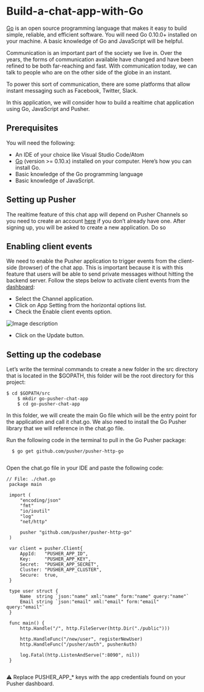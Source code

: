 # Build-a-chat-app-with-Go

[Go](https://golang.org/) is an open source programming language that makes it easy to build simple, reliable, and efficient software. You will need Go 0.10.0+ installed on your machine. A basic knowledge of Go and JavaScript will be helpful.

Communication is an important part of the society we live in. Over the years, the forms of communication available have changed and have been refined to be both far-reaching and fast. With communication today, we can talk to people who are on the other side of the globe in an instant.

To power this sort of communication, there are some platforms that allow instant messaging such as Facebook, Twitter, Slack.

In this application, we will consider how to build a realtime chat application using Go, JavaScript and Pusher. 

## Prerequisites

You will need the following:
- An IDE of your choice like Visual Studio Code/Atom
- [Go](https://golang.org/) (version >= 0.10.x) installed on your computer. Here’s how you can install Go.
- Basic knowledge of the Go programming language
- Basic knowledge of JavaScript.

## Setting up Pusher

The realtime feature of this chat app will depend on Pusher Channels so you need to create an account [here](https://dashboard.pusher.com/accounts/sign_up) if you don’t already have one. After signing up, you will be asked to create a new application. Do so

## Enabling client events

We need to enable the Pusher application to trigger events from the client-side (browser) of the chat app. This is important because it is with this feature that users will be able to send private messages without hitting the backend server. Follow the steps below to activate client events from the [dashboard](https://dashboard.pusher.com/):

- Select the Channel application.
- Click on App Setting from the horizontal options list.
- Check the Enable client events option. 

![Image description](https://images.ctfassets.net/1es3ne0caaid/r2p5Sr6hLq4eeWMoII8YE/78f08355870ee274ed621530d5fd9f16/chat-app-go-enable-client-events.png)

- Click on the Update button.

## Setting up the codebase

Let’s write the terminal commands to create a new folder in the src directory that is located in the $GOPATH, this folder will be the root directory for this project:

```
$ cd $GOPATH/src
    $ mkdir go-pusher-chat-app
    $ cd go-pusher-chat-app
```

In this folder, we will create the main Go file which will be the entry point for the application and call it chat.go. We also need to install the Go Pusher library that we will reference in the chat.go file.

Run the following code in the terminal to pull in the Go Pusher package:

```
  $ go get github.com/pusher/pusher-http-go
  
  ```
  
  Open the chat.go file in your IDE and paste the following code:
  
   ```
   // File: ./chat.go
    package main

    import (
        "encoding/json"
        "fmt"
        "io/ioutil"
        "log"
        "net/http"

        pusher "github.com/pusher/pusher-http-go"
    )

    var client = pusher.Client{
        AppId:   "PUSHER_APP_ID",
        Key:     "PUSHER_APP_KEY",
        Secret:  "PUSHER_APP_SECRET",
        Cluster: "PUSHER_APP_CLUSTER",
        Secure:  true,
    }

    type user struct {
        Name  string `json:"name" xml:"name" form:"name" query:"name"`
        Email string `json:"email" xml:"email" form:"email" query:"email"`
    }

    func main() {
        http.Handle("/", http.FileServer(http.Dir("./public")))

        http.HandleFunc("/new/user", registerNewUser)
        http.HandleFunc("/pusher/auth", pusherAuth)

        log.Fatal(http.ListenAndServe(":8090", nil))
    }
    
``` 

⚠️ Replace PUSHER_APP_* keys with the app credentials found on your Pusher dashboard.
